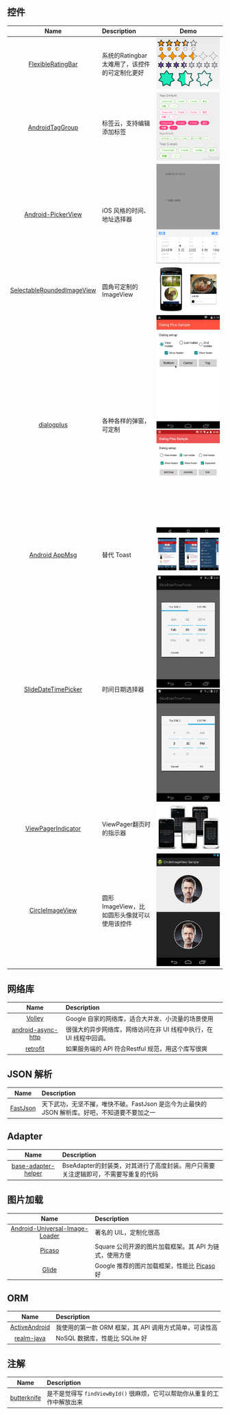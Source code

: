 ## 控件

|Name|Description|Demo|
|:---:|:---|:---:|
|[FlexibleRatingBar](https://github.com/Amagi82/FlexibleRatingBar)|系统的Ratingbar太难用了，该控件的可定制化更好|![](./images/FlexibleRatingBar.png)|
|[AndroidTagGroup](https://github.com/2dxgujun/AndroidTagGroup)|标签云，支持编辑添加标签|![](./images/AndroidTagGroup.jpg)|
|[Android-PickerView](https://github.com/saiwu-bigkoo/Android-PickerView)|iOS 风格的时间、地址选择器|![](./images/Android-PickerView.gif)|
|[SelectableRoundedImageView](https://github.com/pungrue26/SelectableRoundedImageView)|圆角可定制的 ImageView|![](./images/SelectableRoundedImageView.png)|
|[dialogplus](https://github.com/orhanobut/dialogplus)|各种各样的弹窗，可定制|![](./images/dialogplusanim.gif) ![](./images/dialogplusanim_2.gif)|
|[Android AppMsg](https://github.com/johnkil/Android-AppMsg)|替代 Toast|![](./images/AppMsg.png)|
|[SlideDateTimePicker]()|时间日期选择器|![](./images/SlideDateTimePicker_1.png)![](./images/SlideDateTimePicker_2.png)|
|[ViewPagerIndicator](https://github.com/JakeWharton/ViewPagerIndicator)|ViewPager翻页时的指示器|![](./images/ViewPagerIndicator.png)|
|[CircleImageView](https://github.com/hdodenhof/CircleImageView)|圆形 ImageView，比如圆形头像就可以使用该控件|![](./images/CircleImageView.png)|

## 网络库

|Name|Description|
|:---:|:---|
|[Volley](https://android.googlesource.com/platform/frameworks/volley)|Google 自家的网络库，适合大并发、小流量的场景使用|
|[android-async-http](https://github.com/loopj/android-async-http)|很强大的异步网络库，网络访问在非 UI 线程中执行，在 UI 线程中回调。|
|[retrofit](https://github.com/square/retrofit)|如果服务端的 API 符合Restful 规范，用这个库写很爽|

## JSON 解析

|Name|Description|
|:---:|:---|
|[FastJson](https://github.com/alibaba/fastjson)|天下武功，无坚不摧，唯快不破。FastJson 是迄今为止最快的 JSON 解析库。好吧，不知道要不要加之一|

## Adapter

|Name|Description|
|:---:|:---|
|[base-adapter-helper]()|BseAdapter的封装类，对其进行了高度封装。用户只需要关注逻辑即可，不需要写重复的代码|

## 图片加载

|Name|Description|
|:---:|:---|
|[Android-Universal-Image-Loader](https://github.com/nostra13/Android-Universal-Image-Loader)|著名的 UIL，定制化很高|
|[Picaso](https://github.com/square/picasso)|Square 公司开源的图片加载框架。其 API 为链式，使用方便|
|[Glide](https://github.com/bumptech/glide)|Google 推荐的图片加载框架，性能比 [Picaso](https://github.com/square/picasso) 好|

## ORM

|Name|Description|
|:---:|:---|
|[ActiveAndroid](https://github.com/pardom/ActiveAndroid)|我使用的第一款 ORM 框架，其 API 调用方式简单，可读性高|
|[realm-java](https://github.com/realm/realm-java)|NoSQL 数据库，性能比 SQLite 好|

## 注解

|Name|Description|
|:---:|:---|
|[butterknife](https://github.com/JakeWharton/butterknife)|是不是觉得写 `findViewById()` 很麻烦，它可以帮助你从重复的工作中解放出来|
